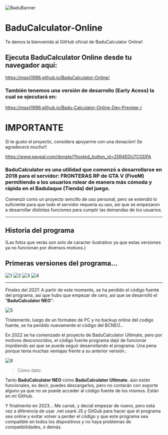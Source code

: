 ![BaduBanner](https://user-images.githubusercontent.com/18560836/233145663-92d514fd-cae1-41af-8e38-a9c18705d674.png)

# BaduCalculator-Online

Te damos la bienvenida al GitHub oficial de BaduCalculator Online!

## Ejecuta BaduCalculator Online desde tu navegador aquí:

https://maxii1996.github.io/BaduCalculator-Online/

### También tenemos una versión de desarrollo (Early Acess) la cual se ejecutará en:

https://maxii1996.github.io/Badu-Calculator-Online-Dev-Preview-/


# IMPORTANTE 
Si te gusto el proyecto, considera apoyarme con una donación! Se agradecerá mucho!!

https://www.paypal.com/donate/?hosted_button_id=25R4EDU7CGDFA



### BaduCalculator es una utilidad que comenzó a desarrollarse en 2018 para el servidor: FRONTERAS RP de GTA V (FiveM) permitiendo a los usuarios rolear de manera más cómoda y rápida en el Badulaque (Tienda) del juego.

Comenzó como un proyecto sencillo de uso personal, pero se extendió lo suficiente para que todo el servidor requería su uso, así que se empezaron a desarrollar distintas funciones para cumplir las demandas de los usuarios.


***

## Historia del programa ## 
(Las fotos que verás son solo de caracter ilustrativo ya que estas versiones ya no funcionan por diversos motivos.)

## Primeras versiones del programa...

![1](https://user-images.githubusercontent.com/18560836/233136316-cd05d7fa-f1b1-433b-b73e-0a691e060322.png)
![2](https://user-images.githubusercontent.com/18560836/233136322-daa54439-bd21-416e-81d2-e4ef20c79c8e.png)
![3](https://user-images.githubusercontent.com/18560836/233136324-0899c3b9-bcee-4f27-8b9f-3dda1be4916e.png)
![4](https://user-images.githubusercontent.com/18560836/233136326-e0ff700f-412c-43f1-bcf4-5038803bec16.png)


***

_Finales del 2021:_
A partir de este momento, se ha perdido el código fuente del programa, así que hubo que empezar de cero, así que se
desarrolló el "**BaduCalculator NEO**":

![5](https://user-images.githubusercontent.com/18560836/233136327-b975e834-231b-48d8-baef-6be009e5f7d0.png)

Tristemente, luego de un formateo de PC y no backup online del codigo fuente, se ha perdido nuevamente el código del BCNEO...



En 2022 se ha comenzado el proyecto de BaduCalculator Ultimate, pero por motivos desconocidos, el código fuente programa dejó de funcionar impidiendo así que se pueda seguir desarrollando el programa. Una pena porque tenía muchas ventajas frente a su anterior versión.:

![6](https://user-images.githubusercontent.com/18560836/233136328-e61af67a-2978-45d8-9c30-e40dde6af097.png)


> Cómo dato:

Tanto **BaduCalculator NEO** cómo **BaduCalculator Ultimate.** aún están funcionales, es decir, puedes descargarlos, pero no contarán con soporte alguno ya que no se puede acceder al código fuente de los mismos.
Están en mi GitHub.


Y finalmente en 2023... Me cansé, y decidí empezar de nuevo, pero esta vez a diferencia de usar .net usaré JS y GitGub para hacer que el programa sea online y evitar volver a perder el código y que este programa sea compatible en todos los dispositivos y no haya problemas de compatibilidades, o demás.
